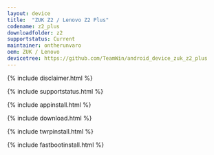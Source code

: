 ```yaml
---
layout: device
title:  "ZUK Z2 / Lenovo Z2 Plus"
codename: z2_plus
downloadfolder: z2
supportstatus: Current
maintainer: ontherunvaro
oem: ZUK / Lenovo
devicetree: https://github.com/TeamWin/android_device_zuk_z2_plus
---
```


{% include disclaimer.html %}

{% include supportstatus.html %}

{% include appinstall.html %}

{% include download.html %}

{% include twrpinstall.html %}

{% include fastbootinstall.html %}
